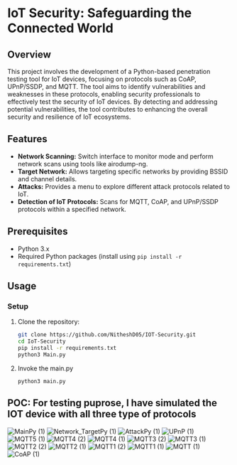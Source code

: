 # IoT Security: Safeguarding the Connected World

## Overview
This project involves the development of a Python-based penetration testing tool for IoT devices, focusing on protocols such as CoAP, UPnP/SSDP, and MQTT. The tool aims to identify vulnerabilities and weaknesses in these protocols, enabling security professionals to effectively test the security of IoT devices. By detecting and addressing potential vulnerabilities, the tool contributes to enhancing the overall security and resilience of IoT ecosystems.

## Features
- **Network Scanning:** Switch interface to monitor mode and perform network scans using tools like airodump-ng.
- **Target Network:** Allows targeting specific networks by providing BSSID and channel details.
- **Attacks:** Provides a menu to explore different attack protocols related to IoT.
- **Detection of IoT Protocols:** Scans for MQTT, CoAP, and UPnP/SSDP protocols within a specified network.

## Prerequisites
- Python 3.x
- Required Python packages (install using `pip install -r requirements.txt`)

## Usage
### Setup
1. Clone the repository:
   ```bash
   git clone https://github.com/NitheshD05/IOT-Security.git
   cd IoT-Security
   pip install -r requirements.txt
   python3 Main.py

2. Invoke the main.py
   ```
   python3 main.py

## POC: For testing puprose, I have simulated the IOT device with all three type of protocols
![MainPy (1)](https://github.com/user-attachments/assets/0de83d0f-f516-46be-a4c6-1388e71c067d)
![Network_TargetPy (1)](https://github.com/user-attachments/assets/8b0d5d84-2b88-4918-813a-60b8fd5753c3)
![AttackPy (1)](https://github.com/user-attachments/assets/6f7b4759-fe1d-441d-8708-b163b0d6efc8)
![UPnP (1)](https://github.com/user-attachments/assets/663ad921-49b8-428f-938a-cad581fb6902)
![MQTT5 (1)](https://github.com/user-attachments/assets/b0532541-e596-4c5e-a106-2641178cbfb2)
![MQTT4 (2)](https://github.com/user-attachments/assets/520a42bc-adf6-4130-80a2-f4164db4dfd6)
![MQTT4 (1)](https://github.com/user-attachments/assets/4d31b466-77b5-4d09-9827-d3daa49a8838)
![MQTT3 (2)](https://github.com/user-attachments/assets/e201eff5-7ea8-4d1e-a1d6-cdce3ba79d97)
![MQTT3 (1)](https://github.com/user-attachments/assets/7fa0e40e-aa0a-4b7a-989b-2b42fe6d92ae)
![MQTT2 (2)](https://github.com/user-attachments/assets/4a78c65d-912f-45c9-9f1b-5153de52b72d)
![MQTT2 (1)](https://github.com/user-attachments/assets/79c12169-ce99-44be-bb32-15e9d05c1522)
![MQTT1 (2)](https://github.com/user-attachments/assets/b2846254-8444-4131-9733-a3f14476c939)
![MQTT1 (1)](https://github.com/user-attachments/assets/26681e27-09d7-4e2d-afe5-edd0cebafcba)
![MQTT (1)](https://github.com/user-attachments/assets/278122bf-e85b-40a1-8d5b-329a832722e2)
![CoAP (1)](https://github.com/user-attachments/assets/2c16d351-7635-4077-be24-c02e70f06568)


